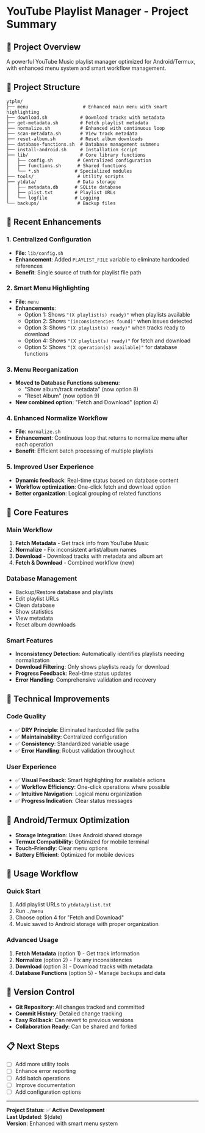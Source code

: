 # YouTube Playlist Manager - Project Summary

## 🎯 **Project Overview**
A powerful YouTube Music playlist manager optimized for Android/Termux, with enhanced menu system and smart workflow management.

## 📁 **Project Structure**
```
ytplm/
├── menu                    # Enhanced main menu with smart highlighting
├── download.sh            # Download tracks with metadata
├── get-metadata.sh        # Fetch playlist metadata
├── normalize.sh           # Enhanced with continuous loop
├── scan-metadata.sh       # View track metadata
├── reset-album.sh         # Reset album downloads
├── database-functions.sh  # Database management submenu
├── install-android.sh     # Installation script
├── lib/                   # Core library functions
│   ├── config.sh         # Centralized configuration
│   ├── functions.sh      # Shared functions
│   └── *.sh             # Specialized modules
├── tools/                # Utility scripts
├── ytdata/               # Data storage
│   ├── metadata.db      # SQLite database
│   ├── plist.txt        # Playlist URLs
│   └── logfile          # Logging
└── backups/              # Backup files
```

## 🚀 **Recent Enhancements**

### **1. Centralized Configuration**
- **File**: `lib/config.sh`
- **Enhancement**: Added `PLAYLIST_FILE` variable to eliminate hardcoded references
- **Benefit**: Single source of truth for playlist file path

### **2. Smart Menu Highlighting**
- **File**: `menu`
- **Enhancements**:
  - Option 1: Shows `"(X playlist(s) ready)"` when playlists available
  - Option 2: Shows `"(inconsistencies found)"` when issues detected
  - Option 3: Shows `"(X playlist(s) ready)"` when tracks ready to download
  - Option 4: Shows `"(X playlist(s) ready)"` for fetch and download
  - Option 5: Shows `"(X operation(s) available)"` for database functions

### **3. Menu Reorganization**
- **Moved to Database Functions submenu**:
  - "Show album/track metadata" (now option 8)
  - "Reset Album" (now option 9)
- **New combined option**: "Fetch and Download" (option 4)

### **4. Enhanced Normalize Workflow**
- **File**: `normalize.sh`
- **Enhancement**: Continuous loop that returns to normalize menu after each operation
- **Benefit**: Efficient batch processing of multiple playlists

### **5. Improved User Experience**
- **Dynamic feedback**: Real-time status based on database content
- **Workflow optimization**: One-click fetch and download option
- **Better organization**: Logical grouping of related functions

## 🎵 **Core Features**

### **Main Workflow**
1. **Fetch Metadata** - Get track info from YouTube Music
2. **Normalize** - Fix inconsistent artist/album names
3. **Download** - Download tracks with metadata and album art
4. **Fetch & Download** - Combined workflow (new)

### **Database Management**
- Backup/Restore database and playlists
- Edit playlist URLs
- Clean database
- Show statistics
- View metadata
- Reset album downloads

### **Smart Features**
- **Inconsistency Detection**: Automatically identifies playlists needing normalization
- **Download Filtering**: Only shows playlists ready for download
- **Progress Feedback**: Real-time status updates
- **Error Handling**: Comprehensive validation and recovery

## 🔧 **Technical Improvements**

### **Code Quality**
- ✅ **DRY Principle**: Eliminated hardcoded file paths
- ✅ **Maintainability**: Centralized configuration
- ✅ **Consistency**: Standardized variable usage
- ✅ **Error Handling**: Robust validation throughout

### **User Experience**
- ✅ **Visual Feedback**: Smart highlighting for available actions
- ✅ **Workflow Efficiency**: One-click operations where possible
- ✅ **Intuitive Navigation**: Logical menu organization
- ✅ **Progress Indication**: Clear status messages

## 📱 **Android/Termux Optimization**
- **Storage Integration**: Uses Android shared storage
- **Termux Compatibility**: Optimized for mobile terminal
- **Touch-Friendly**: Clear menu options
- **Battery Efficient**: Optimized for mobile devices

## 🎯 **Usage Workflow**

### **Quick Start**
1. Add playlist URLs to `ytdata/plist.txt`
2. Run `./menu`
3. Choose option 4 for "Fetch and Download"
4. Music saved to Android storage with proper organization

### **Advanced Usage**
1. **Fetch Metadata** (option 1) - Get track information
2. **Normalize** (option 2) - Fix any inconsistencies
3. **Download** (option 3) - Download tracks with metadata
4. **Database Functions** (option 5) - Manage backups and data

## 🔄 **Version Control**
- **Git Repository**: All changes tracked and committed
- **Commit History**: Detailed change tracking
- **Easy Rollback**: Can revert to previous versions
- **Collaboration Ready**: Can be shared and forked

## 📋 **Next Steps**
- [ ] Add more utility tools
- [ ] Enhance error reporting
- [ ] Add batch operations
- [ ] Improve documentation
- [ ] Add configuration options

---

**Project Status**: ✅ **Active Development**  
**Last Updated**: $(date)  
**Version**: Enhanced with smart menu system 